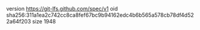 version https://git-lfs.github.com/spec/v1
oid sha256:311a1ea2c742cc8ca8fef67bc9b94162edc4b6b565a578cb78df4d522a64f203
size 1948
